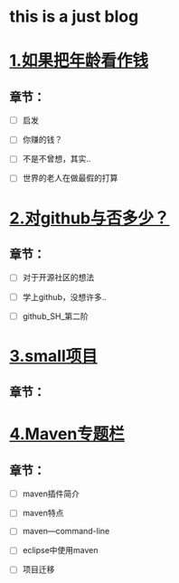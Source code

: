 this is a just blog
===================

# [1.如果把年龄看作钱](https://github.com/SH1996/malphite_SH/blob/master/如果把年龄看作钱.md)
## 章节：

- [ ] 启发

- [ ] 你赚的钱？

- [ ] 不是不曾想，其实..

- [ ] 世界的老人在做最假的打算

# [2.对github与否多少？](./GitHub_2.md)
## 章节：

- [ ] 对于开源社区的想法

- [ ] 学上github，没想许多..

- [ ] github_SH_第二阶

# [3.small项目]()
## 章节：

# [4.Maven专题栏](./Maven_.md)
## 章节：
  
- [ ] maven插件简介

- [ ] maven特点

- [ ] maven—command-line

- [ ] eclipse中使用maven

- [ ] 项目迁移




